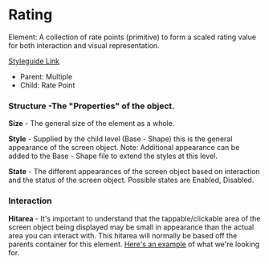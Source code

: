 # Rating

Element: A collection of rate points (primitive) to form a scaled rating value for both interaction and visual representation.

[Styleguide Link](https://zpl.io/29GBKQy)

- Parent: Multiple
- Child: Rate Point

### Structure -The "Properties" of the object.

**Size** - The general size of the element as a whole.

**Style** - Supplied by the child level (Base - Shape) this is the general appearance of the screen object.  Note: Additional appearance can be added to the Base - Shape file to extend the styles at this level.

**State** - The different appearances of the screen object based on interaction and the status of the screen object.  Possible states are Enabled, Disabled.



### Interaction

**Hitarea** - It's important to understand that the tappable/clickable area of the screen object being displayed may be small in appearance than the actual area you can interact with.  This hitarea will normally be based off the parents container for this element. [Here's an example](https://codepen.io/ashdurham/pen/HBxLK) of what we're looking for.

